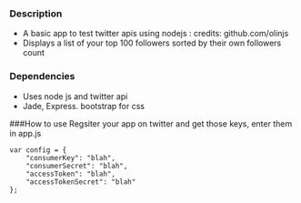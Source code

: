 ### Description
* A basic app to test twitter apis using nodejs : credits: github.com/olinjs
* Displays a list of your top 100 followers sorted by their own followers count

### Dependencies
* Uses node js and twitter api
* Jade, Express. bootstrap for css

###How to use
Regsiter your app on twitter and get those keys, enter them in app.js

	var config = {
	    "consumerKey": "blah",
	    "consumerSecret": "blah",
	    "accessToken": "blah",
	    "accessTokenSecret": "blah"
	};

